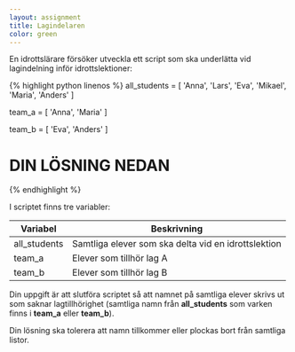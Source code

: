 ```yaml
---
layout: assignment
title: Lagindelaren
color: green
---
```

En idrottslärare försöker utveckla ett script som ska underlätta vid lagindelning inför idrottslektioner:

{% highlight python linenos %}
all_students = [
    'Anna',
    'Lars',
    'Eva',
    'Mikael',
    'Maria',
    'Anders'
]

team_a = [
    'Anna',
    'Maria'
]

team_b = [
    'Eva',
    'Anders'
]

# DIN LÖSNING NEDAN
{% endhighlight %}

I scriptet finns tre variabler:

| Variabel     | Beskrivning |
| ------------ | ----------- |
| all_students | Samtliga elever som ska delta vid en idrottslektion |
| team_a       | Elever som tillhör lag A |
| team_b       | Elever som tillhör lag B |

Din uppgift är att slutföra scriptet så att namnet på samtliga elever skrivs ut som saknar lagtillhörighet (samtliga namn från **all_students** som varken finns i **team_a** eller **team_b**).

Din lösning ska tolerera att namn tillkommer eller plockas bort från samtliga listor.